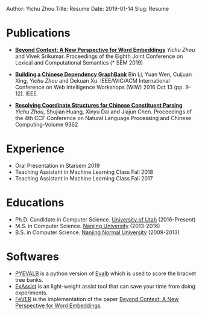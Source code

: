 Author: Yichu Zhou
Title: Resume
Date: 2019-01-14
Slug: Resume

# Publications

- **[Beyond Context: A New Perspective for Word Embeddings][]** 
    *Yichu Zhou* and Vivek Srikumar.  Proceedings of the Eighth Joint Conference on Lexical and Computational Semantics (* SEM 2019)

- **[Building a Chinese Dependency GraphBank][]**
    Bin Li, Yuan Wen, Cuijuan Xing, *Yichu Zhou* and Dekuan Xu. IEEE/WIC/ACM International Conference on Web Intelligence Workshops (WIW) 2016 Oct 13 (pp. 9-12). IEEE.

- **[Resolving Coordinate Structures for Chinese Constituent Parsing]**
    *Yichu Zhou*, Shujian Huang, Xinyu Dai and Jiajun Chen. Proceedings of the 4th CCF Conference on Natural Language Processing and Chinese Computing-Volume 9362

# Experience

- Oral Presentation in Starsem 2019
- Teaching Assistant in Machine Learning Class Fall 2018
- Teaching Assistant in Machine Learning Class Fall 2017

# Educations

- Ph.D. Candidate in Computer Science. [University of Utah][] (2016-Present)
- M.S. in Computer Science. [Nanjing University][] (2013-2016)
- B.S. in Computer Science. [Nanjing Normal University][] (2009-2013)

# Softwares

- [PYEVALB][] is a python version of [Evalb][] which is used to score the bracket tree banks.
- [ExAssist][] is an light-weight assist tool that can save your time from doing experiments.
- [FeVER][] is the implementation of the paper [Beyond Context: A New Perspective for Word Embeddings][].


[Beyond Context: A New Perspective for Word Embeddings]: https://www.aclweb.org/anthology/S19-1#page=38
[Building a Chinese Dependency GraphBank]: https://ieeexplore.ieee.org/abstract/document/7814465
[Resolving Coordinate Structures for Chinese Constituent Parsing]: http://tcci.ccf.org.cn/conference/2015/papers/195.pdf
[University of Utah]: https://www.utah.edu/
[Nanjing University]: https://www.nju.edu.cn/
[Nanjing Normal University]: http://www.njnu.edu.cn/

[PYEVALB]: https://github.com/flyaway1217/PYEVALB
[ExAssist]: http://exassist.zhouyichu.com/en/latest/
[FeVER]: https://github.com/flyaway1217/FeVER
[Evalb]: https://nlp.cs.nyu.edu/evalb/

